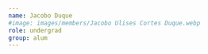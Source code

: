 ```yaml
---
name: Jacobo Duque
#image: images/members/Jacobo Ulises Cortes Duque.webp
role: undergrad
group: alum
---
```

